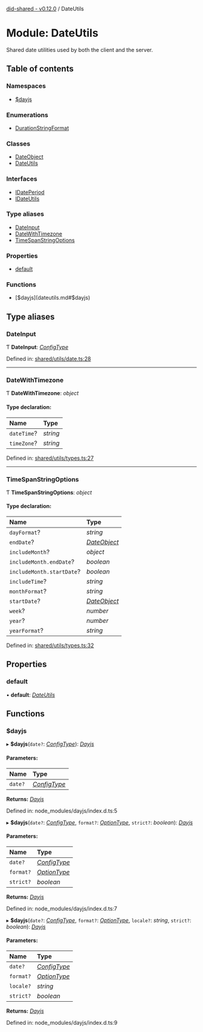 [did-shared - v0.12.0](../README.md) / DateUtils

# Module: DateUtils

Shared date utilities used by both
the client and the server.

## Table of contents

### Namespaces

- [$dayjs](dateutils._dayjs.md)

### Enumerations

- [DurationStringFormat](../enums/dateutils.durationstringformat.md)

### Classes

- [DateObject](../classes/dateutils.dateobject.md)
- [DateUtils](../classes/dateutils.dateutils-1.md)

### Interfaces

- [IDatePeriod](../interfaces/dateutils.idateperiod.md)
- [IDateUtils](../interfaces/dateutils.idateutils.md)

### Type aliases

- [DateInput](dateutils.md#dateinput)
- [DateWithTimezone](dateutils.md#datewithtimezone)
- [TimeSpanStringOptions](dateutils.md#timespanstringoptions)

### Properties

- [default](dateutils.md#default)

### Functions

- [$dayjs](dateutils.md#$dayjs)

## Type aliases

### DateInput

Ƭ **DateInput**: [*ConfigType*](dateutils._dayjs.md#configtype)

Defined in: [shared/utils/date.ts:28](https://github.com/Puzzlepart/did/blob/dev/shared/utils/date.ts#L28)

___

### DateWithTimezone

Ƭ **DateWithTimezone**: *object*

#### Type declaration:

Name | Type |
:------ | :------ |
`dateTime`? | *string* |
`timeZone`? | *string* |

Defined in: [shared/utils/types.ts:27](https://github.com/Puzzlepart/did/blob/dev/shared/utils/types.ts#L27)

___

### TimeSpanStringOptions

Ƭ **TimeSpanStringOptions**: *object*

#### Type declaration:

Name | Type |
:------ | :------ |
`dayFormat`? | *string* |
`endDate`? | [*DateObject*](../classes/dateutils.dateobject.md) |
`includeMonth`? | *object* |
`includeMonth.endDate`? | *boolean* |
`includeMonth.startDate`? | *boolean* |
`includeTime`? | *string* |
`monthFormat`? | *string* |
`startDate`? | [*DateObject*](../classes/dateutils.dateobject.md) |
`week`? | *number* |
`year`? | *number* |
`yearFormat`? | *string* |

Defined in: [shared/utils/types.ts:32](https://github.com/Puzzlepart/did/blob/dev/shared/utils/types.ts#L32)

## Properties

### default

• **default**: [*DateUtils*](../classes/dateutils.dateutils-1.md)

## Functions

### $dayjs

▸ **$dayjs**(`date?`: [*ConfigType*](dateutils._dayjs.md#configtype)): [*Dayjs*](../classes/dateutils._dayjs.dayjs.md)

#### Parameters:

Name | Type |
:------ | :------ |
`date?` | [*ConfigType*](dateutils._dayjs.md#configtype) |

**Returns:** [*Dayjs*](../classes/dateutils._dayjs.dayjs.md)

Defined in: node_modules/dayjs/index.d.ts:5

▸ **$dayjs**(`date?`: [*ConfigType*](dateutils._dayjs.md#configtype), `format?`: [*OptionType*](dateutils._dayjs.md#optiontype), `strict?`: *boolean*): [*Dayjs*](../classes/dateutils._dayjs.dayjs.md)

#### Parameters:

Name | Type |
:------ | :------ |
`date?` | [*ConfigType*](dateutils._dayjs.md#configtype) |
`format?` | [*OptionType*](dateutils._dayjs.md#optiontype) |
`strict?` | *boolean* |

**Returns:** [*Dayjs*](../classes/dateutils._dayjs.dayjs.md)

Defined in: node_modules/dayjs/index.d.ts:7

▸ **$dayjs**(`date?`: [*ConfigType*](dateutils._dayjs.md#configtype), `format?`: [*OptionType*](dateutils._dayjs.md#optiontype), `locale?`: *string*, `strict?`: *boolean*): [*Dayjs*](../classes/dateutils._dayjs.dayjs.md)

#### Parameters:

Name | Type |
:------ | :------ |
`date?` | [*ConfigType*](dateutils._dayjs.md#configtype) |
`format?` | [*OptionType*](dateutils._dayjs.md#optiontype) |
`locale?` | *string* |
`strict?` | *boolean* |

**Returns:** [*Dayjs*](../classes/dateutils._dayjs.dayjs.md)

Defined in: node_modules/dayjs/index.d.ts:9
